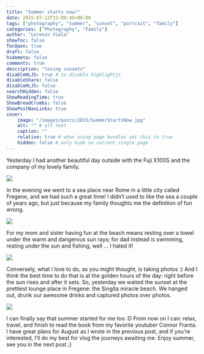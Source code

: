 ```yaml
---
title: "Summer starts now!"
date: 2015-07-12T15:09:45+08:00
tags: ["photography", "summer", "sunset", "portrait", "family"]
categories: ["Photography", "Family"]
author: "Lorenzo Viola"
showToc: false
TocOpen: true
draft: false
hidemeta: false
comments: true
description: "loving sunsets"
disableHLJS: true # to disable highlightjs
disableShare: false
disableHLJS: false
searchHidden: false
ShowReadingTime: true
ShowBreadCrumbs: false
ShowPostNavLinks: true
cover:
    image: "/images/posts/2015/SummerStartsNow.jpg"
    alt: "" # alt text
    caption: ""
    relative: true # when using page bundles set this to true
    hidden: false # only hide on current single page
---
```

Yesterday I had another beautiful day outside with the Fuji X100S and the company of my lovely family.

![](/images/posts/2015/SummerStartsNow2.jpg#center)

In the evening we went to a sea place near Rome in a little city called Fregene, and we had such a great time! I didn’t used to like the sea a couple of years ago, but just because my family thoughts me the definition of fun wrong.

![](/images/posts/2015/SummerStartsNow3.jpg#center)

For my mom and sister having fun at the beach means resting over a towel under the warm and dangerous sun rays; for dad instead is swimming, resting under the sun and fishing, well … I hated it!

![](/images/posts/2015/SummerStartsNow4.jpg#center)

Conversely, what I love to do, as you might thought, is taking photos :) And I think the best time to do that is at the golden hours of the day: right before the sun rises and after it sets. So, yesterday we waited the sunset at the prettiest lounge place in Fregene: the Singita miracle beach. We hanged out, drunk our awesome drinks and captured photos over photos.

![](/images/posts/2015/SummerStartsNow5.jpg#center)

I can finally say that summer started for me too :D From now on I can: relax, travel, and finish to read the book from my favorite youtuber Connor Franta. I have great plans for August as I wrote in the previous post, and if you’re interested, I’ll do my best for vlog the journeys awaiting me. Enjoy summer, see you in the next post ;)

